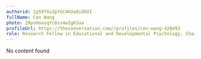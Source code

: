 ```yaml
---
authorid: 1gS9fXu3pYGC4KUa0iOUUI
fullName: Cen Wang
photo: 29psHoasqYc8ss4wIgKSaa
profileUrl: https://theconversation.com//profiles/cen-wang-420492
role: Research Fellow in Educational and Developmental Psychology, Charles Sturt University
---
```

No content found